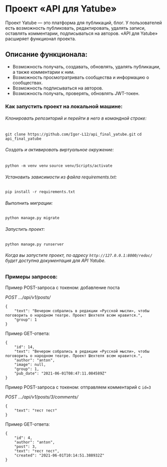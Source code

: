 # Проект «API для Yatube»
Проект Yatube — это платформа для публикаций, блог. У пользователей есть возможность публиковать, редактировать, удалять записи, оставлять комментарии, подписываться на авторов. «API для Yatube» расширяет функционал проекта.

## Описание функционала:

* Возможность получать, создавать, обновлять, удалять публикации, а также комментарии к ним.
* Возможность просмотратривать сообщества и информацию о сообществах.
* Возможность подписываться на авторов.
* Возможность получать, проверять, обновлять JWT-токен.

### Как запустить проект на локальной машине:
###### Клонировать репозиторий и перейти в него в командной строке:
`git clone https://github.com/Igor-L12/api_final_yatube.git`
`cd api_final_yatube`
###### Создать и активировать виртуальное окружение:
`python -m venv venv`
`source venv/Scripts/activate`
###### Установить зависимости из файла requirements.txt:
`pip install -r requirements.txt`
###### Выполнить миграции:
`python manage.py migrate`
###### Запустить проект:
`python manage.py runserver`
###### Когда вы запустите проект, по адресу `http://127.0.0.1:8000/redoc/` будет доступна документация для API Yatube.

### Примеры запросов:
Пример POST-запроса с токеном: добавление поста

*POST .../api/v1/posts/*
```
{
    "text": "Вечером собрались в редакции «Русской мысли», чтобы поговорить о народном театре. Проект Шехтеля всем нравится.",
    "group": 1
}
```
Пример GET-ответа:
```
{
    "id": 14,
    "text": "Вечером собрались в редакции «Русской мысли», чтобы поговорить о народном театре. Проект Шехтеля всем нравится.",
    "author": "anton",
    "image": null,
    "group": 1,
    "pub_date": "2021-06-01T08:47:11.084589Z"
}
```

Пример POST-запроса с токеном: отправляем комментарий с `id=3`

*POST .../api/v1/posts/3/comments/*
```
{
    "text": "тест тест"
}
```
Пример GET-ответа:
```
{
    "id": 4,
    "author": "anton",
    "post": 3,
    "text": "тест тест",
    "created": "2021-06-01T10:14:51.388932Z"
} 
```
